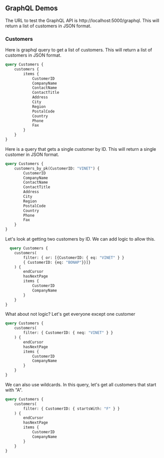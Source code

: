 ## GraphQL Demos
The URL to test the GraphQL API is http://localhost:5000/graphql. This will return a list of customers in JSON format.


### Customers
Here is graphql query to get a list of customers. This will return a list of customers in JSON format.

```graphql
query Customers {
    customers {
        items {
            CustomerID
            CompanyName
            ContactName
            ContactTitle
            Address
            City
            Region
            PostalCode
            Country
            Phone
            Fax
        }
    }
}
```

Here is a query that gets a single customer by ID. This will return a single customer in JSON format.

```graphql
query Customers {
    customers_by_pk(CustomerID: "VINET") {
        CustomerID
        CompanyName
        ContactName
        ContactTitle
        Address
        City
        Region
        PostalCode
        Country
        Phone
        Fax
    }
}
```

Let's look at getting two customers by ID. We can add logic to allow this.
    
```graphql
  query Customers {
    customers(
        filter: { or: [{CustomerID: { eq: "VINET" } }
        { CustomerID: {eq: "BONAP"}}]}
    ) {
        endCursor
        hasNextPage
        items {
            CustomerID
            CompanyName
        }
    }
}
```

What about not logic? Let's get everyone except one customer
```graphql
query Customers {
    customers(
        filter: { CustomerID: { neq: "VINET" } }
    ) {
        endCursor
        hasNextPage
        items {
            CustomerID
            CompanyName
        }
    }
}
```

We can also use wildcards. In this query, let's get all customers that start with "A".

```graphql
query Customers {
    customers(
        filter: { CustomerID: { startsWith: "F" } }
    ) {
        endCursor
        hasNextPage
        items {
            CustomerID
            CompanyName
        }
    }
}
```
